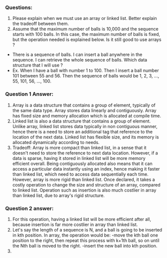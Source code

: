 ### Questions:
1. Please explain when we must use an array or linked list. Better explain the tradeoff between them. 
2. Assume that the maximum number of balls is 10,000 and the sequence starts with 100 balls. In this case, the maximum number of balls is fixed, but the operation needed is explained below. Is it still good to use arrays ?
- There is a sequence of balls. I can insert a ball anywhere in the sequence. I can retrieve the whole sequence of balls. Which data structure that I will use ? 
- Ex. When I have a ball with number 1 to 100. Then I insert a ball number 101 between 55 and 56. Then the sequence of balls would be 1, 2, 3, ..., 55, 101, 56, ..., 100. 


### Question 1 Answer:
1. Array is a data structure that contains a group of element, typically of the same data type. Array stores data linearly and contiguously. Array has fixed size and memory allocation which is allocated at compile time. 
2. Linked list is also a data structure that contains a group of element. Unlike array, linked list stores data typically in non contiguous manner, hence there is a need to store an additional tag that reference to the location of the next data. Linked list has flexible size, and its memory is allocated dynamically according to needs. 
3. Tradeoff: Array is more compact than linked list, in a sense that it doesn't need to store the reference to next data location. However, if a data is sparse, having it stored in linked list will be more memory efficient overall. Being contiguously allocated also means that it can access a particular data instantly using an index, hence making it faster than linked list, which need to access data sequentially each time. However, array is more rigid than linked list. Once declared, it takes a costly operation to change the size and structure of an array, compared to linked list. Operation such as insertion is also much costlier in array than linked list, due to array's rigid structure. 

### Question 2 answer:
1. For this operation, having a linked list will be more efficient after all, because insertion is far more costlier in array than linked list.
2. Let's say the length of a sequence is N, and a ball is going to be inserted in kth position. In array, the operation would be:
    -move the kth ball one position to the right, then repeat this process with k+1th ball, so on until the Nth ball is moved to the right.
    -insert the new ball into kth position.
3. 

